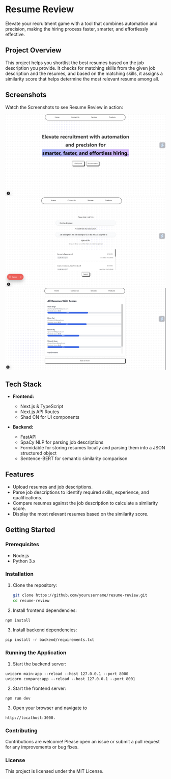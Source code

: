 # Resume Review

Elevate your recruitment game with a tool that combines automation and precision, making the hiring process faster, smarter, and effortlessly effective.

## Project Overview

This project helps you shortlist the best resumes based on the job description you provide. It checks for matching skills from the given job description and the resumes, and based on the matching skills, it assigns a similarity score that helps determine the most relevant resume among all.

## Screenshots

Watch the Screenshots to see Resume Review in action:

![Resume Review Demo](/public/landing_page.png)
![Resume Review Demo](/public/file_uploads.png)
![Resume Review Demo](/public/similarity_score.png)

## Tech Stack

- **Frontend:**

  - Next.js & TypeScript
  - Next.js API Routes
  - Shad CN for UI components

- **Backend:**
  - FastAPI
  - SpaCy NLP for parsing job descriptions
  - Formidable for storing resumes locally and parsing them into a JSON structured object
  - Sentence-BERT for semantic similarity comparison

## Features

- Upload resumes and job descriptions.
- Parse job descriptions to identify required skills, experience, and qualifications.
- Compare resumes against the job description to calculate a similarity score.
- Display the most relevant resumes based on the similarity score.

## Getting Started

### Prerequisites

- Node.js
- Python 3.x

### Installation

1. Clone the repository:
   ```sh
   git clone https://github.com/yourusername/resume-review.git
   cd resume-review
   ```
2. Install frontend dependencies:

```sh
npm install
```

3. Install backend dependencies:

```
pip install -r backend/requirements.txt
```

### Running the Application

1. Start the backend server:

```
uvicorn main:app --reload --host 127.0.0.1 --port 8000
uvicorn compare:app --reload --host 127.0.0.1 --port 8001
```

2. Start the frontend server:

```
npm run dev
```

3. Open your browser and navigate to

```
http://localhost:3000.
```

### Contributing

Contributions are welcome! Please open an issue or submit a pull request for any improvements or bug fixes.

### License

This project is licensed under the MIT License.
